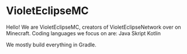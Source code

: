 # VioletEclipseMC

Hello! We are VioletEclipseMC, creators of VioletEclipseNetwork over on Minecraft.
Coding languages we focus on are:
Java
Skript
Kotlin

We mostly build everything in Gradle.
